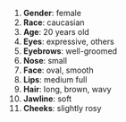 1. **Gender**: female  
2. **Race**: caucasian  
3. **Age**: 20 years old  
4. **Eyes**: expressive, others  
5. **Eyebrows**: well-groomed  
6. **Nose**: small  
7. **Face**: oval, smooth  
8. **Lips**: medium full  
9. **Hair**: long, brown, wavy  
10. **Jawline**: soft  
11. **Cheeks**: slightly rosy  
